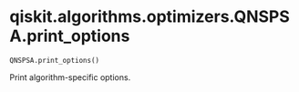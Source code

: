 # qiskit.algorithms.optimizers.QNSPSA.print\_options

`QNSPSA.print_options()`

Print algorithm-specific options.
